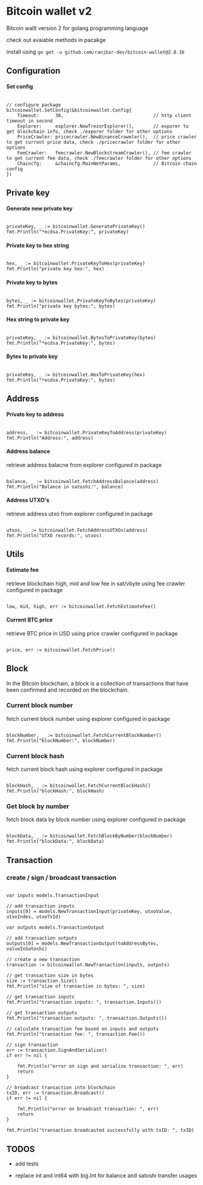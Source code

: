 # Bitcoin wallet v2 

Bitcoin wallt version 2 for golang programming language 

check out avaiable methods in pacakge 

install using `go get -u github.com/ranjbar-dev/bitcoin-wallet@2.0.16`

## Configuration 

#### Set config 

```

// configure package 
bitcoinwallet.SetConfig(&bitcoinwallet.Config{
    Timeout:      30,                                 // http client timeout in second
    Explorer:     explorer.NewTrezorExplorer(),       // exporer to get blockchain info, check ./exporer folder for other options
    PriceCrawler: pricecrawler.NewBinanceCraweler(),  // price crawler to get current price data, check ./pricecrawler folder for other options
    FeeCrawler:   feecrawler.NewBlockstreamCrawler(), // fee crawler to get current fee data, check ./feecrawler folder for other options
    Chaincfg:     &chaincfg.MainNetParams,            // Bitcoin chain config
})

```

## Private key  

#### Generate new private key 

```

privateKey, _ := bitcoinwallet.GeneratePrivateKey()
fmt.Println("*ecdsa.PrivateKey:", privateKey)

```

#### Private key to hex string

```

hex, _ := bitcoinwallet.PrivateKeyToHex(privateKey)
fmt.Println("private key hex:", hex)

```

#### Private key to bytes 

```

bytes, _ := bitcoinwallet.PrivateKeyToBytes(privateKey)
fmt.Println("private key bytes:", bytes)

```

#### Hex string to private key 

```

privateKey, _ := bitcoinwallet.BytesToPrivateKey(bytes)
fmt.Println("*ecdsa.PrivateKey:", bytes)

```

#### Bytes to private key 

```

privateKey, _ := bitcoinwallet.HexToPrivateKey(hex)
fmt.Println("*ecdsa.PrivateKey:", bytes)

```

## Address   

#### Private key to address 

```

address, _ := bitcoinwallet.PrivateKeyToAddress(privateKey)
fmt.Println("Address:", address)

```

#### Address balance  

retrieve address balacne from explorer configured in package

```

balance, _ := bitcoinwallet.FetchAddressBalance(address)
fmt.Println("Balance in satoshi:", balance)

```


#### Address UTXO's

retrieve address utxo from explorer configured in package 

```

utxos, _ := bitcoinwallet.FetchAddressUTXOs(address)
fmt.Println("UTXO records:", utxos)

```

## Utils 

#### Estimate fee 

retrieve blockchain high, mid and low fee in sat/vbyte using fee crawler configured in package 

```

low, mid, high, err := bitcoinwallet.FetchEstimateFee()

```

#### Current BTC price 

retrieve BTC price in USD using price crawler configured in package 

```

price, err := bitcoinwallet.FetchPrice()

```


## Block 

In the Bitcoin blockchain, a block is a collection of transactions that have been confirmed and recorded on the blockchain.


### Current block number 

fetch current block number using explorer configured in package 

```

blockNumber, _ := bitcoinwallet.FetchCurrentBlockNumber()
fmt.Println("blockNumber:", blockNumber)

```

### Current block hash 

fetch current block hash using explorer configured in package 

```

blockHash, _ := bitcoinwallet.FetchCurrentBlockHash()
fmt.Println("blockHash:", blockHash)

```

### Get block by number 

fetch block data by block number using explorer configured in package 

```

blockData, _ := bitcoinwallet.FetchBlockByNumber(blockNumber)
fmt.Println("blockData:", blockData)

```


## Transaction 

### create / sign / broadcast transaction 

```

var inputs models.TransactionInput

// add transaction inputs
inputs[0] = models.NewTransactionInput(privateKey, utxoValue, utxoIndex, utxoTxId)

var outputs models.TransactionOutput

// add transaction outputs
outputs[0] = models.NewTransactionOutput(toAddressBytes, valueInSatoshi)

// create a new transaction
transaction := bitcoinwallet.NewTransaction(inputs, outputs)

// get transaction size in bytes
size := transaction.Size()
fmt.Println("size of transaction in bytes: ", size)

// get transaction inputs
fmt.Println("transaction inputs: ", transaction.Inputs())

// get transaction outputs
fmt.Println("transaction outputs: ", transaction.Outputs())

// calculate transaction fee based on inputs and outputs
fmt.Println("transaction fee: ", transaction.Fee())

// sign transaction
err := transaction.SignAndSerialize()
if err != nil {

    fmt.Println("error on sign and serialize transaction: ", err)
    return
}

// broadcast transaction into blockchain
txID, err := transaction.Broadcast()
if err != nil {

    fmt.Println("error on broadcast transaction: ", err)
    return
}

fmt.Println("transaction broadcasted successfully with txID: ", txID)

```

## TODOS 

- add tests 

- replace int and int64 with big.Int for balance and satoshi transfer usages 
